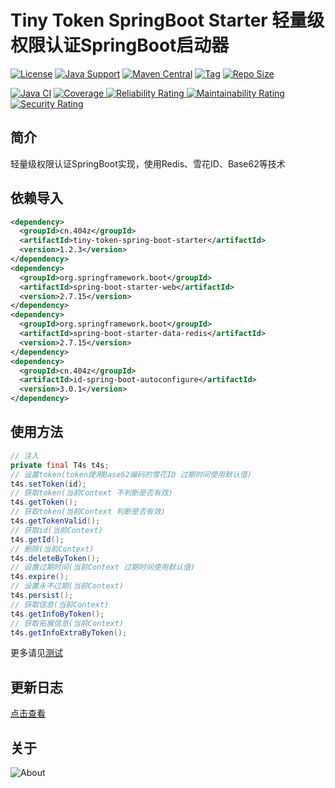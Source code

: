 # Tiny Token SpringBoot Starter 轻量级权限认证SpringBoot启动器

[![License](https://img.shields.io/github/license/ALI1416/tiny-token-spring-boot-starter?label=License)](https://www.apache.org/licenses/LICENSE-2.0.txt)
[![Java Support](https://img.shields.io/badge/Java-8+-green)](https://openjdk.org/)
[![Maven Central](https://img.shields.io/maven-central/v/cn.404z/tiny-token-spring-boot-starter?label=Maven%20Central)](https://mvnrepository.com/artifact/cn.404z/tiny-token-spring-boot-starter)
[![Tag](https://img.shields.io/github/v/tag/ALI1416/tiny-token-spring-boot-starter?label=Tag)](https://github.com/ALI1416/tiny-token-spring-boot-starter/tags)
[![Repo Size](https://img.shields.io/github/repo-size/ALI1416/tiny-token-spring-boot-starter?label=Repo%20Size&color=success)](https://github.com/ALI1416/tiny-token-spring-boot-starter/archive/refs/heads/master.zip)

[![Java CI](https://github.com/ALI1416/tiny-token-spring-boot-starter/actions/workflows/ci.yml/badge.svg)](https://github.com/ALI1416/tiny-token-spring-boot-starter/actions/workflows/ci.yml)
[![Coverage](https://sonarcloud.io/api/project_badges/measure?project=ALI1416_tiny-token-spring-boot-starter&metric=coverage)
![Reliability Rating](https://sonarcloud.io/api/project_badges/measure?project=ALI1416_tiny-token-spring-boot-starter&metric=reliability_rating)
![Maintainability Rating](https://sonarcloud.io/api/project_badges/measure?project=ALI1416_tiny-token-spring-boot-starter&metric=sqale_rating)
![Security Rating](https://sonarcloud.io/api/project_badges/measure?project=ALI1416_tiny-token-spring-boot-starter&metric=security_rating)](https://sonarcloud.io/summary/new_code?id=ALI1416_tiny-token-spring-boot-starter)

## 简介

轻量级权限认证SpringBoot实现，使用Redis、雪花ID、Base62等技术

## 依赖导入

```xml
<dependency>
  <groupId>cn.404z</groupId>
  <artifactId>tiny-token-spring-boot-starter</artifactId>
  <version>1.2.3</version>
</dependency>
<dependency>
  <groupId>org.springframework.boot</groupId>
  <artifactId>spring-boot-starter-web</artifactId>
  <version>2.7.15</version>
</dependency>
<dependency>
  <groupId>org.springframework.boot</groupId>
  <artifactId>spring-boot-starter-data-redis</artifactId>
  <version>2.7.15</version>
</dependency>
<dependency>
  <groupId>cn.404z</groupId>
  <artifactId>id-spring-boot-autoconfigure</artifactId>
  <version>3.0.1</version>
</dependency>
```

## 使用方法

```java
// 注入
private final T4s t4s;
// 设置token(token使用Base62编码的雪花ID 过期时间使用默认值)
t4s.setToken(id);
// 获取token(当前Context 不判断是否有效)
t4s.getToken();
// 获取token(当前Context 判断是否有效)
t4s.getTokenValid();
// 获取id(当前Context)
t4s.getId();
// 删除(当前Context)
t4s.deleteByToken();
// 设置过期时间(当前Context 过期时间使用默认值)
t4s.expire();
// 设置永不过期(当前Context)
t4s.persist();
// 获取信息(当前Context)
t4s.getInfoByToken();
// 获取拓展信息(当前Context)
t4s.getInfoExtraByToken();
```

更多请见[测试](./test/tiny-token-spring-boot-starter-test)

## 更新日志

[点击查看](./CHANGELOG.md)

## 关于

<picture>
  <source media="(prefers-color-scheme: dark)" srcset="https://www.404z.cn/images/about.dark.svg">
  <img alt="About" src="https://www.404z.cn/images/about.light.svg">
</picture>

